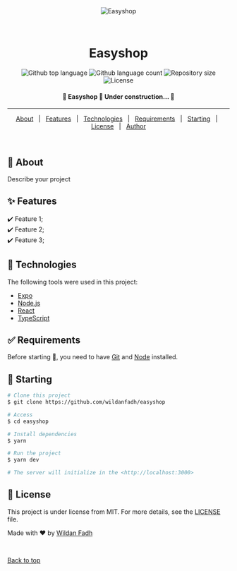 <div align="center" id="top"> 
  <img src="./.github/app.gif" alt="Easyshop" />

&#xa0;

  <!-- <a href="https://easyshop.netlify.app">Demo</a> -->
</div>

<h1 align="center">Easyshop</h1>

<p align="center">
  <img alt="Github top language" src="https://img.shields.io/github/languages/top/wildanfadh/easyshop?color=56BEB8">

  <img alt="Github language count" src="https://img.shields.io/github/languages/count/wildanfadh/easyshop?color=56BEB8">

  <img alt="Repository size" src="https://img.shields.io/github/repo-size/wildanfadh/easyshop?color=56BEB8">

  <img alt="License" src="https://img.shields.io/github/license/wildanfadh/easyshop?color=56BEB8">

  <!-- <img alt="Github issues" src="https://img.shields.io/github/issues/wildanfadh/easyshop?color=56BEB8" /> -->

  <!-- <img alt="Github forks" src="https://img.shields.io/github/forks/wildanfadh/easyshop?color=56BEB8" /> -->

  <!-- <img alt="Github stars" src="https://img.shields.io/github/stars/wildanfadh/easyshop?color=56BEB8" /> -->
</p>

<!-- Status -->

<h4 align="center">
	🚧  Easyshop 🚀 Under construction...  🚧
</h4>

<hr>

<p align="center">
  <a href="#dart-about">About</a> &#xa0; | &#xa0; 
  <a href="#sparkles-features">Features</a> &#xa0; | &#xa0;
  <a href="#rocket-technologies">Technologies</a> &#xa0; | &#xa0;
  <a href="#white_check_mark-requirements">Requirements</a> &#xa0; | &#xa0;
  <a href="#checkered_flag-starting">Starting</a> &#xa0; | &#xa0;
  <a href="#memo-license">License</a> &#xa0; | &#xa0;
  <a href="https://github.com/wildanfadh" target="_blank">Author</a>
</p>

<br>

## :dart: About

Describe your project

## :sparkles: Features

:heavy_check_mark: Feature 1;\
:heavy_check_mark: Feature 2;\
:heavy_check_mark: Feature 3;

## :rocket: Technologies

The following tools were used in this project:

- [Expo](https://expo.io/)
- [Node.js](https://nodejs.org/en/)
- [React](https://pt-br.reactjs.org/)
- [TypeScript](https://www.typescriptlang.org/)

## :white_check_mark: Requirements

Before starting :checkered_flag:, you need to have [Git](https://git-scm.com) and [Node](https://nodejs.org/en/) installed.

## :checkered_flag: Starting

```bash
# Clone this project
$ git clone https://github.com/wildanfadh/easyshop

# Access
$ cd easyshop

# Install dependencies
$ yarn

# Run the project
$ yarn dev

# The server will initialize in the <http://localhost:3000>
```

## :memo: License

This project is under license from MIT. For more details, see the [LICENSE](LICENSE.md) file.

Made with :heart: by <a href="https://github.com/wildanfadh" target="_blank">Wildan Fadh</a>

&#xa0;

<a href="#top">Back to top</a>
